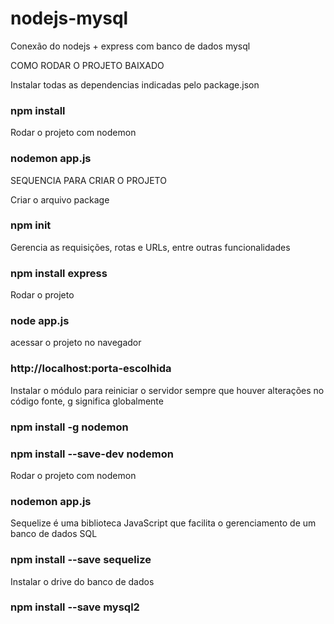 # nodejs-mysql
Conexão do nodejs + express com banco de dados mysql


COMO RODAR O PROJETO BAIXADO

Instalar todas as dependencias indicadas pelo package.json
### npm install

Rodar o projeto com nodemon
### nodemon app.js

SEQUENCIA PARA CRIAR O PROJETO

Criar o arquivo package
### npm init

Gerencia as requisições, rotas e URLs, entre outras funcionalidades
### npm install express

Rodar o projeto
### node app.js

acessar o projeto no navegador
### http://localhost:porta-escolhida

Instalar o módulo para reiniciar o servidor sempre que houver alterações no código fonte, g significa globalmente
### npm install -g nodemon
### npm install --save-dev nodemon

Rodar o projeto com nodemon
### nodemon app.js

Sequelize é uma biblioteca JavaScript que facilita o gerenciamento de um banco de dados SQL
### npm install --save sequelize

Instalar o drive do banco de dados
### npm install --save mysql2
